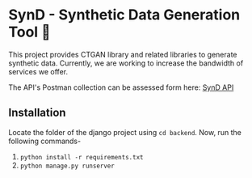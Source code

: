 
# SynD - Synthetic Data Generation Tool 🔄

This project provides CTGAN library and related libraries to generate synthetic data. Currently, we are working to increase the bandwidth of services we offer.


The API's Postman collection can be assessed form here: <a href="https://www.postman.com/3gaurav12/workspace/synd/collection/19557126-ef299f5a-4055-4e1e-ba9d-fef5894ac56d?action=share&creator=19557126
" > SynD API </a>
## Installation

Locate the folder of the django project using `cd backend`.
Now, run the following commands-
1. `python install -r requirements.txt`
2. `python manage.py runserver`
